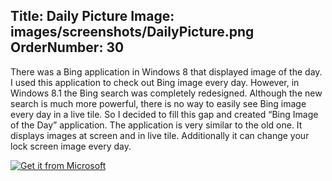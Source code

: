 Title: Daily Picture
Image: images/screenshots/DailyPicture.png
OrderNumber: 30
---
There was a Bing application in Windows 8 that displayed image of the day. I used this application to check out Bing image every day. However, in Windows 8.1 the Bing search was completely redesigned. Although the new search is much more powerful, there is no way to easily see Bing image every day in a live tile. So I decided to fill this gap and created “Bing Image of the Day” application. The application is very similar to the old one. It displays images at screen and in live tile. Additionally it can change your lock screen image every day.

[![Get it from Microsoft](images/ms-store-badge.png)](https://www.microsoft.com/store/apps/9wzdncrfk0wk?cid=storebadge&ocid=badge)
